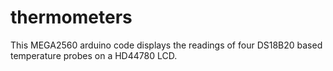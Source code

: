 # thermometers

This MEGA2560 arduino code displays the readings of four DS18B20 based temperature probes on a HD44780 LCD.
